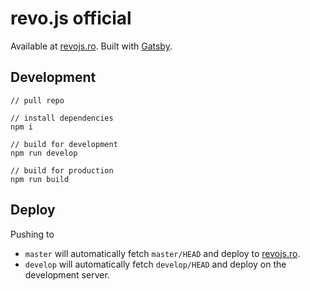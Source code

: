 # revo.js official

Available at [revojs.ro](https://revojs.ro). Built with [Gatsby](https://www.gatsbyjs.org).

## Development

```
// pull repo

// install dependencies
npm i

// build for development
npm run develop

// build for production
npm run build
```

## Deploy

Pushing to
* `master` will automatically fetch `master/HEAD` and deploy to [revojs.ro](https://revojs.ro).
* `develop` will automatically fetch `develop/HEAD` and deploy on the development server.
